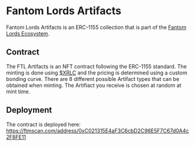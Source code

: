 # Fantom Lords Artifacts
Fantom Lords Artifacts is an ERC-1155 collection that is part of the [Fantom Lords Ecosystem](https://fantomlords.com/).

## Contract
The FTL Artifacts is an NFT contract following the ERC-1155 standard. The minting is done using [$XRLC](https://ftmscan.com/token/0xE5586582E1a60E302a53e73E4FaDccAF868b459a) and the pricing is determined using a custom bonding curve. There are 8 different possible Artifact types that can be obtained when minting. The Artifiact you receive is chosen at random at mint time.

## Deployment
The contract is deployed here: https://ftmscan.com/address/0xC021315E4aF3C6cbD2C96E5F7C67d0A4c2F8FE11
